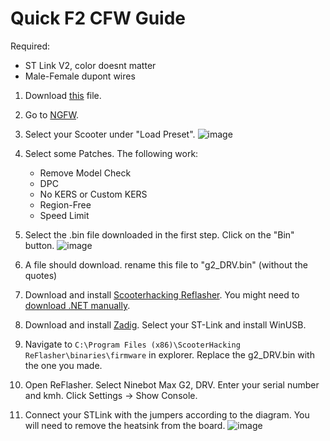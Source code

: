# Quick F2 CFW Guide

Required:
- ST Link V2, color doesnt matter
- Male-Female dupont wires

1) Download [this](https://github.com/WallyCZ/ninebot_firmware/raw/master/f2/DRV/1.4.15.bin) file.
2) Go to [NGFW](https://nextgenfw.pythonanywhere.com/).
3) Select your Scooter under "Load Preset".
   ![image](https://github.com/user-attachments/assets/199568de-23b3-4a73-8673-302154a3fea0)

4) Select some Patches. The following work:
   - Remove Model Check
   - DPC
   - No KERS or Custom KERS
   - Region-Free
   - Speed Limit
5) Select the .bin file downloaded in the first step. Click on the "Bin" button.
   ![image](https://github.com/user-attachments/assets/7e631fc4-eab5-485d-81ff-9c21e2e84a08)

6) A file should download. rename this file to "g2_DRV.bin" (without the quotes)
7) Download and install [Scooterhacking Reflasher](https://www.scooterhacking.org/forum/viewtopic.php?t=676). You might need to [download .NET manually](https://dotnet.microsoft.com/en-us/download/dotnet/thank-you/runtime-desktop-3.1.32-windows-x64-installer).
8) Download and install [Zadig](https://zadig.akeo.ie). Select your ST-Link and install WinUSB.
9) Navigate to `C:\Program Files (x86)\ScooterHacking ReFlasher\binaries\firmware` in explorer. Replace the g2_DRV.bin with the one you made.
10) Open ReFlasher. Select Ninebot Max G2, DRV. Enter your serial number and kmh. Click Settings -> Show Console.
11) Connect your STLink with the jumpers according to the diagram. You will need to remove the heatsink from the board.
    ![image](https://github.com/user-attachments/assets/82cfb679-433f-4a3e-9e84-78f823c47663)
